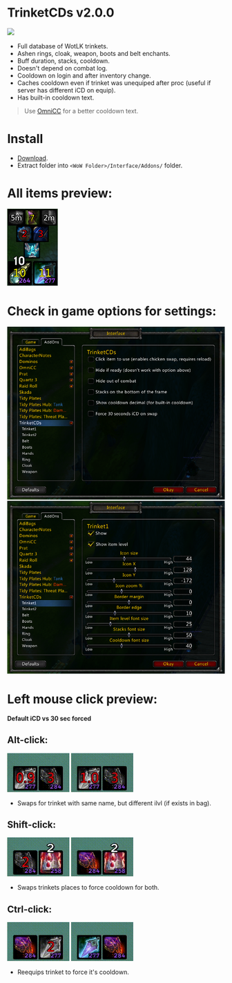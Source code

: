 # TrinketCDs v2.0.0
 ![](https://raw.githubusercontent.com/Ridepad/TrinketCDs/beta/showcase/showcase_beta.png)
 - Full database of WotLK trinkets.
 - Ashen rings, cloak, weapon, boots and belt enchants.
 - Buff duration, stacks, cooldown.
 - Doesn't depend on combat log.
 - Cooldown on login and after inventory change.
 - Caches cooldown even if trinket was unequiped after proc (useful if server has different iCD on equip).
 - Has built-in cooldown text.
 > Use [OmniCC](https://www.curseforge.com/wow/addons/omni-cc/files/454434) for a better cooldown text.

# Install
 - [Download](https://github.com/Ridepad/TrinketCDs/releases/latest).
 - Extract folder into `<WoW Folder>/Interface/Addons/` folder.

# All items preview:
 ![](https://raw.githubusercontent.com/Ridepad/TrinketCDs/beta/showcase/showcase_all.png)

# Check in game options for settings:
 ![](https://raw.githubusercontent.com/Ridepad/TrinketCDs/beta/showcase/showcase_options1.png)
 ![](https://raw.githubusercontent.com/Ridepad/TrinketCDs/beta/showcase/showcase_options2.png)

# Left mouse click preview:
 **Default iCD vs 30 sec forced**
## Alt-click:
 ![](https://raw.githubusercontent.com/Ridepad/TrinketCDs/beta/showcase/showcase_swap_alt.gif)
 ![](https://raw.githubusercontent.com/Ridepad/TrinketCDs/beta/showcase/showcase_swap_alt30.gif)
 - Swaps for trinket with same name, but different ilvl (if exists in bag).

## Shift-click:
 ![](https://raw.githubusercontent.com/Ridepad/TrinketCDs/beta/showcase/showcase_swap_shift.gif)
 ![](https://raw.githubusercontent.com/Ridepad/TrinketCDs/beta/showcase/showcase_swap_shift30.gif)
 - Swaps trinkets places to force cooldown for both.

## Ctrl-click:
 ![](https://raw.githubusercontent.com/Ridepad/TrinketCDs/beta/showcase/showcase_swap_ctrl.gif)
 ![](https://raw.githubusercontent.com/Ridepad/TrinketCDs/beta/showcase/showcase_swap_ctrl30.gif)
 - Reequips trinket to force it's cooldown.
